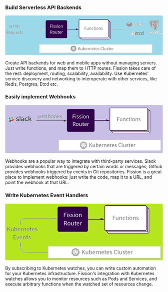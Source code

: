 ### Build Serverless API Backends

<p align="center">
  <img src="https://github.com/prasenforu/serverless/blob/master/images/apibe.png">
</p>

Create API backends for web and mobile apps without managing servers. Just write functions, and map them to HTTP routes. Fission takes care of the rest: deployment, routing, scalability, availability. Use Kubernetes' service discovery and networking to interoperate with other services, like Redis, Postgres, Etcd etc.

### Easily implement Webhooks

<p align="center">
  <img src="https://github.com/prasenforu/serverless/blob/master/images/webhook.png">
</p>

Webhooks are a popular way to integrate with third-party services. Slack provides webhooks that are triggered by certain words or messages; Github provides webhooks triggered by events in Git repositories. Fission is a great place to implement webhooks: just write the code, map it to a URL, and point the webhook at that URL.

### Write Kubernetes Event Handlers

<p align="center">
  <img src="https://github.com/prasenforu/serverless/blob/master/images/event.png">
</p>

By subscribing to Kubernetes watches, you can write custom automation for your Kubernetes infrastructure. Fission's integration with Kubernetes watches allows you to monitor resources such as Pods and Services, and execute arbitrary functions when the watched set of resources change.
